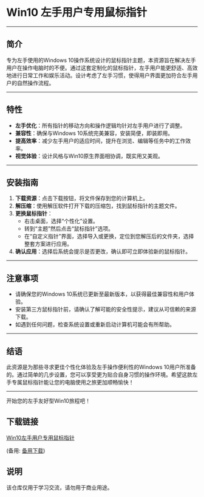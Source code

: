 # Win10 左手用户专用鼠标指针

---

## 简介

专为左手使用的Windows 10操作系统设计的鼠标指针主题，本资源旨在解决左手用户在操作电脑时的不便。通过这套定制化的鼠标指针，左手用户能更舒适、高效地进行日常工作和娱乐活动。设计考虑了左手习惯，使得用户界面更加符合左手用户的自然操作流程。

---

## 特性

- **左手优化**：所有指针的移动方向和操作逻辑均针对左手用户进行了调整。
- **兼容性**：确保与Windows 10系统完美兼容，安装简便，即装即用。
- **提高效率**：减少左手用户的适应时间，提升在浏览、编辑等任务中的工作效率。
- **视觉体验**：设计风格与Win10原生界面相协调，既实用又美观。

---

## 安装指南

1. **下载资源**：点击下载按钮，将文件保存到您的计算机上。
2. **解压缩**：使用解压软件打开下载的压缩包，找到鼠标指针的主题文件。
3. **更换鼠标指针**：
   - 右击桌面，选择“个性化”设置。
   - 转到“主题”然后点击“鼠标指针”选项。
   - 在“自定义指针”界面，选择导入或更换，定位到您解压后的文件夹，选择整套方案进行应用。
4. **确认应用**：选择后系统会提示是否更改，确认即可立即体验新的鼠标指针。

---

## 注意事项

- 请确保您的Windows 10系统已更新至最新版本，以获得最佳兼容性和用户体验。
- 安装第三方鼠标指针前，请确认了解可能的安全性提示，建议从可信赖的来源下载。
- 如遇到任何问题，检查系统设置或重新启动计算机可能会有所帮助。

---

## 结语

此资源是为那些寻求更佳个性化体验及左手操作便利性的Windows 10用户所准备的。通过简单的几步设置，您可以享受更为贴合自身习惯的操作环境。希望这款左手专属鼠标指针能让您的电脑使用之旅更加顺畅愉快！

---

开始您的左手友好型Win10旅程吧！

## 下载链接
[Win10左手用户专用鼠标指针](https://pan.quark.cn/s/c63d5ad7e667) 

(备用: [备用下载](https://pan.baidu.com/s/1UYFBTIik5z0YZFCJEuyp1A?pwd=1234))

## 说明

该仓库仅用于学习交流，请勿用于商业用途。
